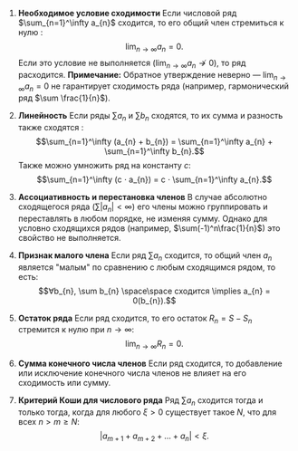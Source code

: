 
1. **Необходимое условие сходимости**
	Если числовой ряд $\sum_{n=1}^\infty a_{n}$ сходится, то его общий член стремиться к нулю $:$
	$$\lim_{ n \to \infty } a_{n} = 0.$$
	Если это условие не выполняется ($\lim_{ n \to \infty } a_{n} \not\to 0$), то ряд расходится.
	**Примечание:** Обратное утверждение неверно — $\lim_{ n \to \infty } a_{n} = 0$ не гарантирует сходимость ряда (например, гармонический ряд $\sum \frac{1}{n}$).
	

2. **Линейность**
	 Если ряды $\sum a_{n}$ и $\sum b_{n}$ сходятся, то их сумма и разность также сходятся $:$
	 $$\sum_{n=1}^\infty (a_{n} + b_{n}) = \sum_{n=1}^\infty a_{n} + \sum_{n=1}^\infty b_{n}.$$
	Также можно умножить ряд на константу $c:$
	$$\sum_{n=1}^\infty (c ⋅ a_{n}) = c ⋅ \sum_{n=1}^\infty a_{n}.$$
	

3. **Ассоциативность и перестановка членов**
	В случае абсолютно сходящегося ряда ($\sum|a_{n}| < \infty$) его члены можно группировать и переставлять в любом порядке, не изменяя сумму.
	Однако для условно сходящихся рядов (например, $\sum(-1)^n\frac{1}{n}$) это свойство не выполняется.
	

4. **Признак малого члена**
	Если ряд $\sum a_{n}$​ сходится, то общий член $a_{n}$​ является "малым" по сравнению с любым сходящимся рядом, то есть:
	$$∀b_{n}, \sum b_{n} \space\space сходится \implies a_{n} = 0(b_{n}).$$
	

5. **Остаток ряда**
	Если ряд сходится, то его остаток $R_{n} = S - S_{n}$ стремится к нулю при $n \to \infty:$
	$$\lim_{ n \to \infty } R_{n} = 0.$$
	

6. **Сумма конечного числа членов**
	Если ряд сходится, то добавление или исключение конечного числа членов не влияет на его сходимость или сумму.
	

7. **Критерий Коши для числового ряда**
	Ряд $\sum a_{n}$ сходится тогда и только тогда, когда для любого $\xi > 0$ существует такое $N$, что для всех $n > m \geq N:$
	$$|a_{m+1} + a_{m+2} + \dots + a_{n}| < \xi.$$